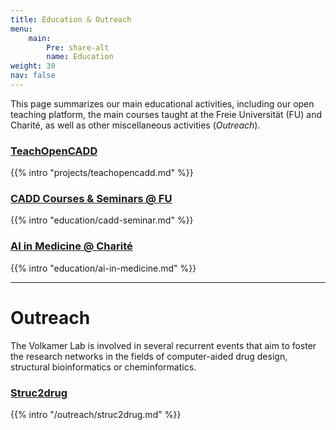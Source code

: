 ```yaml
---
title: Education & Outreach
menu:
    main:
        Pre: share-alt
        name: Education
weight: 30
nav: false
---
```


This page summarizes our main educational activities, including our open teaching platform, the main courses taught at the Freie Universität (FU) and Charité, as well as other miscellaneous activities (_Outreach_).


### [TeachOpenCADD](/projects/teachopencadd/)

{{% intro "projects/teachopencadd.md" %}}

### [CADD Courses & Seminars @ FU](/education/cadd-seminar/)

{{% intro "education/cadd-seminar.md" %}}

### [AI in Medicine @ Charité](/education/ai-in-medicine/)

{{% intro "education/ai-in-medicine.md" %}}

***

# Outreach

The Volkamer Lab is involved in several recurrent events that aim to foster the research networks in the fields of computer-aided drug design, structural bioinformatics or cheminformatics.

### [Struc2drug](/outreach/struc2drug/)

{{% intro "/outreach/struc2drug.md" %}}